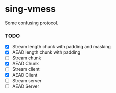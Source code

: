 # sing-vmess

Some confusing protocol.

### TODO

- [x] Stream length chunk with padding and masking
- [x] AEAD length chunk with padding
- [ ] Stream chunk
- [x] AEAD Chunk
- [ ] Stream client
- [x] AEAD Client
- [ ] Stream server
- [ ] AEAD Server
